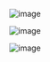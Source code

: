 ![image](https://user-images.githubusercontent.com/114800813/216678396-40fef61e-2ef2-437d-8f4e-bf84a83cf211.png)

![image](https://user-images.githubusercontent.com/114800813/216837038-12593778-98dc-40d2-9503-20d57cf9db6d.png)

![image](https://user-images.githubusercontent.com/114800813/218813432-90561f3a-bd0a-45fc-a479-6932c30138e1.png)
